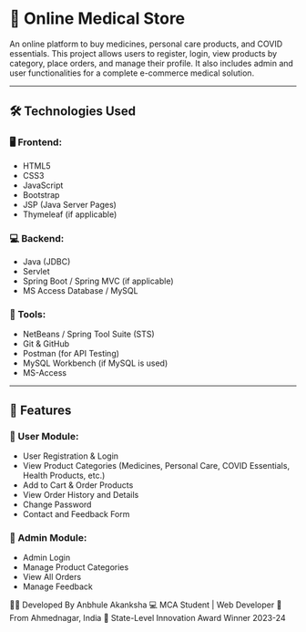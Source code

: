 # 💊 Online Medical Store

An online platform to buy medicines, personal care products, and COVID essentials. This project allows users to register, login, view products by category, place orders, and manage their profile. It also includes admin and user functionalities for a complete e-commerce medical solution.

---

## 🛠️ Technologies Used

### 🖥️ Frontend:
- HTML5
- CSS3
- JavaScript
- Bootstrap
- JSP (Java Server Pages)
- Thymeleaf (if applicable)

### 💻 Backend:
- Java (JDBC)
- Servlet
- Spring Boot / Spring MVC (if applicable)
- MS Access Database / MySQL

### 🧰 Tools:
- NetBeans / Spring Tool Suite (STS)
- Git & GitHub
- Postman (for API Testing)
- MySQL Workbench (if MySQL is used)
- MS-Access

---

## 🚀 Features

### 👤 User Module:
- User Registration & Login
- View Product Categories (Medicines, Personal Care, COVID Essentials, Health Products, etc.)
- Add to Cart & Order Products
- View Order History and Details
- Change Password
- Contact and Feedback Form

### 🔐 Admin Module:
- Admin Login
- Manage Product Categories
- View All Orders
- Manage Feedback

🙋‍♀️ Developed By
Anbhule Akanksha
💻 MCA Student | Web Developer
🏡 From Ahmednagar, India
🏅 State-Level Innovation Award Winner 2023-24



